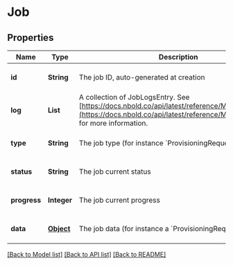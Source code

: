 # Job
## Properties

| Name | Type | Description | Notes |
|------------ | ------------- | ------------- | -------------|
| **id** | **String** | The job ID, auto-generated at creation | [optional] [default to null] |
| **log** | **List** | A collection of JobLogsEntry. See [https://docs.nbold.co/api/latest/reference/Models/JobLogs](https://docs.nbold.co/api/latest/reference/Models/JobLogs) for more information. | [optional] [default to null] |
| **type** | **String** | The job type (for instance &#x60;ProvisioningRequest&#x60;) | [optional] [default to null] |
| **status** | **String** | The job current status | [optional] [default to null] |
| **progress** | **Integer** | The job current progress | [optional] [default to null] |
| **data** | [**Object**](.md) | The job data (for instance a &#x60;ProvisioningRequest&#x60; object) | [optional] [default to null] |

[[Back to Model list]](../README.md#documentation-for-models) [[Back to API list]](../README.md#documentation-for-api-endpoints) [[Back to README]](../README.md)

